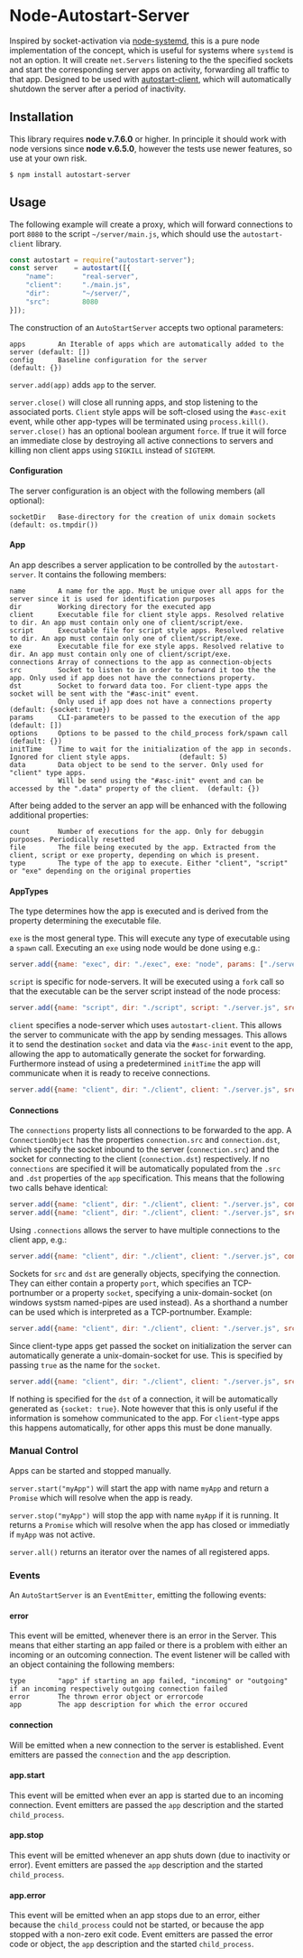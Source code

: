 # Node-Autostart-Server
Inspired by socket-activation via [node-systemd](https://github.com/rubenv/node-systemd), this is a pure node implementation of the concept, which is useful for systems where ``systemd`` is not an option. It will create ``net.Servers`` listening to the the specified sockets and start the corresponding server apps on activity, forwarding all traffic to that app. Designed to be used with [autostart-client](https://npmjs.org/autostart-client), which will automatically shutdown the server after a period of inactivity.

## Installation
This library requires __node v.7.6.0__ or higher. In principle it should work with node versions since __node v.6.5.0__, however the tests use newer features, so use at your own risk.

```
$ npm install autostart-server
```

## Usage

The following example will create a proxy, which will forward connections to port ``8080`` to the script ``~/server/main.js``, which should use the ``autostart-client`` library. 

```js
const autostart = require("autostart-server");
const server    = autostart([{
    "name":       "real-server",
    "client":     "./main.js",
    "dir":        "~/server/",
    "src":        8080       
}]);    
```

The construction of an ``AutoStartServer`` accepts two optional parameters:
```
apps        An Iterable of apps which are automatically added to the server (default: [])
config      Baseline configuration for the server                           (default: {})
```
``server.add(app)`` adds ``app`` to the server.

``server.close()`` will close all running apps, and stop listening to the associated ports. ``Client`` style apps will be soft-closed using the ``#asc-exit`` event, while other app-types will be terminated using ``process.kill()``. ``server.close()``
has an optional boolean argument ``force``. If true it will force an immediate close by destroying all active connections to servers
and killing non client apps using ``SIGKILL`` instead of ``SIGTERM``.

#### Configuration
The server configuration is an object with the following members (all optional):
```
socketDir   Base-directory for the creation of unix domain sockets (default: os.tmpdir()) 
```

#### App
An app describes a server application to be controlled by the ``autostart-server``. It contains the following members:
```
name        A name for the app. Must be unique over all apps for the server since it is used for identification purposes
dir         Working directory for the executed app
client      Executable file for client style apps. Resolved relative to dir. An app must contain only one of client/script/exe.
script      Executable file for script style apps. Resolved relative to dir. An app must contain only one of client/script/exe.
exe         Executable file for exe style apps. Resolved relative to dir. An app must contain only one of client/script/exe.
connections Array of connections to the app as connection-objects 
src         Socket to listen to in order to forward it too the the app. Only used if app does not have the connections property.
dst         Socket to forward data too. For client-type apps the socket will be sent with the "#asc-init" event. 
            Only used if app does not have a connections property                                              (default: {socket: true})
params      CLI-parameters to be passed to the execution of the app                                              (default: [])
options     Options to be passed to the child_process fork/spawn call                                            (default: {})
initTime    Time to wait for the initialization of the app in seconds. Ignored for client style apps.            (default: 5) 
data        Data object to be send to the server. Only used for "client" type apps. 
            Will be send using the "#asc-init" event and can be accessed by the ".data" property of the client.  (default: {})
```

After being added to the server an app will be enhanced with the following additional properties: 
```
count       Number of executions for the app. Only for debuggin purposes. Periodically resetted
file        The file being executed by the app. Extracted from the client, script or exe property, depending on which is present.
type        The type of the app to execute. Either "client", "script" or "exe" depending on the original properties
```

#### AppTypes
The type determines how the app is executed and is derived from the property determining the executable file.

``exe`` is the most general type. This will execute any type of executable using a ``spawn`` call. Executing an ``exe`` using node would be done using e.g.:
```js
server.add({name: "exec", dir: "./exec", exe: "node", params: ["./server.js"], src: 8080, dst: 17328, initTime: 2});
```

``script`` is specific for node-servers. It will be executed using a ``fork`` call so that the executable can be the server script instead of the node process:
```js
server.add({name: "script", dir: "./script", script: "./server.js", src: 8080, dst: 17328, initTime: 2});
```

``client`` specifies a node-server which uses ``autostart-client``. This allows the server to communicate with the app by sending messages. This allows it to send the destination ``socket`` and data via the ``#asc-init`` event to the app, allowing the app to automatically generate the socket for forwarding. Furthermore instead of using a predetermined ``initTime`` the app will communicate when it is ready to receive connections.
```js
server.add({name: "client", dir: "./client", client: "./server.js", src: 8080});
```
#### Connections
The ``connections`` property lists all connections to be forwarded to the app. A ``ConnectionObject`` has the properties ``connection.src`` and ``connection.dst``, which specify the socket inbound to the server (``connection.src``) and the socket for connecting to the client (``connection.dst``) respectively. If no ``connections`` are specified it will be automatically populated from the ``.src`` and ``.dst`` properties of the ``app`` specification. This means that the following two calls behave identical:
```js
server.add({name: "client", dir: "./client", client: "./server.js", connections: [{src: 8080, dst: 17821}]});
server.add({name: "client", dir: "./client", client: "./server.js", src: 8080, dst: 17821});
```
Using ``.connections`` allows the server to have multiple connections to the client app, e.g.:
```js
server.add({name: "client", dir: "./client", client: "./server.js", connections: [{src: 8080, dst: 17821}, {src: 8081, dst: 17822}]});
```


Sockets for ``src`` and ``dst`` are generally objects, specifying the connection. They can either contain a property ``port``, which specifies an TCP-portnumber or a property ``socket``, specifying a unix-domain-socket (on windows systsm named-pipes are used instead). As a shorthand a number can be used which is interpreted as a TCP-portnumber.  Example:
```js
server.add({name: "client", dir: "./client", client: "./server.js", src: {port: 8080}, dst: {socket: "client-sock"}});
```
Since client-type apps get passed the socket on initialization the server can automatically generate a unix-domain-socket for use. This is specified by passing ``true`` as the name for the ``socket``.
```js
server.add({name: "client", dir: "./client", client: "./server.js", src: 8080, dst: {socket: true}});
```

If nothing is specified for the ``dst`` of a connection, it will be automatically generated as ``{socket: true}``. Note however that this is only useful if the information is somehow communicated to the app. For ``client``-type apps this happens automatically, for other apps this must be done manually. 

### Manual Control
Apps can be started and stopped manually.
 
``server.start("myApp")`` will start the app with name ``myApp`` and return a ``Promise`` which will resolve when the app is ready.

``server.stop("myApp")`` will stop the app with name ``myApp`` if it is running. It returns a ``Promise`` which will resolve when the app has closed or immediatly if ``myApp`` was not active.

``server.all()`` returns an iterator over the names of all registered apps. 

### Events
An ``AutoStartServer`` is an ``EventEmitter``, emitting the following events:

#### error
This event will be emitted, whenever there is an error in the Server. This means that either starting an app failed or there is a problem with either an incoming or an outcoming connection. The event listener will be called with an object containing the following members:
```
type        "app" if starting an app failed, "incoming" or "outgoing" if an incoming respectively outgoing connection failed
error       The thrown error object or errorcode
app         The app description for which the error occured
```

#### connection
Will be emitted when a new connection to the server is established. Event emitters are passed the ``connection`` and the ``app`` description.

#### app.start
This event will be emitted when ever an app is started due to an incoming connection. Event emitters are passed the ``app`` description and the started ``child_process``.


#### app.stop
This event will be emitted whenever an app shuts down (due to inactivity or error). Event emitters are passed the ``app`` description and the started ``child_process``.

#### app.error
This event will be emitted when an app stops due to an error, either because the ``child_process`` could not be started, or because the app stopped with a non-zero exit code. Event emitters are passed the error code or object, the ``app`` description and the started ``child_process``.